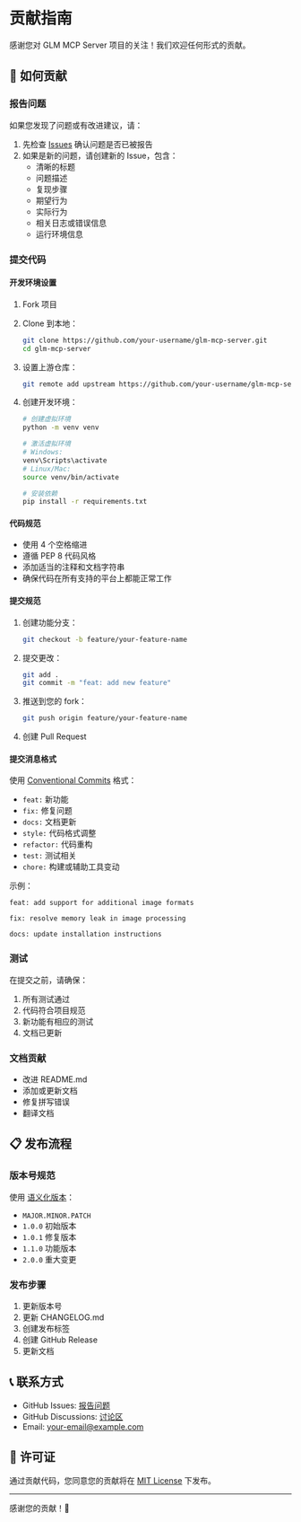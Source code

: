 # 贡献指南

感谢您对 GLM MCP Server 项目的关注！我们欢迎任何形式的贡献。

## 🤝 如何贡献

### 报告问题

如果您发现了问题或有改进建议，请：

1. 先检查 [Issues](https://github.com/your-username/glm-mcp-server/issues) 确认问题是否已被报告
2. 如果是新的问题，请创建新的 Issue，包含：
   - 清晰的标题
   - 问题描述
   - 复现步骤
   - 期望行为
   - 实际行为
   - 相关日志或错误信息
   - 运行环境信息

### 提交代码

#### 开发环境设置

1. Fork 项目
2. Clone 到本地：
   ```bash
   git clone https://github.com/your-username/glm-mcp-server.git
   cd glm-mcp-server
   ```

3. 设置上游仓库：
   ```bash
   git remote add upstream https://github.com/your-username/glm-mcp-server.git
   ```

4. 创建开发环境：
   ```bash
   # 创建虚拟环境
   python -m venv venv
   
   # 激活虚拟环境
   # Windows:
   venv\Scripts\activate
   # Linux/Mac:
   source venv/bin/activate
   
   # 安装依赖
   pip install -r requirements.txt
   ```

#### 代码规范

- 使用 4 个空格缩进
- 遵循 PEP 8 代码风格
- 添加适当的注释和文档字符串
- 确保代码在所有支持的平台上都能正常工作

#### 提交规范

1. 创建功能分支：
   ```bash
   git checkout -b feature/your-feature-name
   ```

2. 提交更改：
   ```bash
   git add .
   git commit -m "feat: add new feature"
   ```

3. 推送到您的 fork：
   ```bash
   git push origin feature/your-feature-name
   ```

4. 创建 Pull Request

#### 提交消息格式

使用 [Conventional Commits](https://www.conventionalcommits.org/) 格式：

- `feat:` 新功能
- `fix:` 修复问题
- `docs:` 文档更新
- `style:` 代码格式调整
- `refactor:` 代码重构
- `test:` 测试相关
- `chore:` 构建或辅助工具变动

示例：
```
feat: add support for additional image formats

fix: resolve memory leak in image processing

docs: update installation instructions
```

### 测试

在提交之前，请确保：

1. 所有测试通过
2. 代码符合项目规范
3. 新功能有相应的测试
4. 文档已更新

### 文档贡献

- 改进 README.md
- 添加或更新文档
- 修复拼写错误
- 翻译文档

## 📋 发布流程

### 版本号规范

使用 [语义化版本](https://semver.org/)：
- `MAJOR.MINOR.PATCH`
- `1.0.0` 初始版本
- `1.0.1` 修复版本
- `1.1.0` 功能版本
- `2.0.0` 重大变更

### 发布步骤

1. 更新版本号
2. 更新 CHANGELOG.md
3. 创建发布标签
4. 创建 GitHub Release
5. 更新文档

## 📞 联系方式

- GitHub Issues: [报告问题](https://github.com/your-username/glm-mcp-server/issues)
- GitHub Discussions: [讨论区](https://github.com/your-username/glm-mcp-server/discussions)
- Email: [your-email@example.com](mailto:your-email@example.com)

## 📄 许可证

通过贡献代码，您同意您的贡献将在 [MIT License](LICENSE) 下发布。

---

感谢您的贡献！🎉